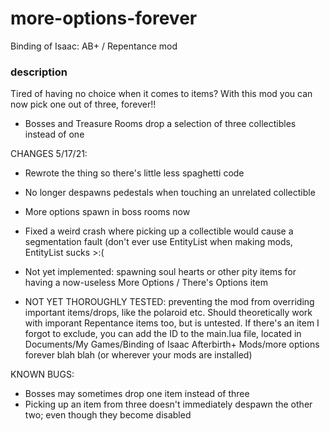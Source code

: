 # more-options-forever
Binding of Isaac: AB+ / Repentance mod

### description

Tired of having no choice when it comes to items? With this mod you can now pick one out of three, forever!!

- Bosses and Treasure Rooms drop a selection of three collectibles instead of one

CHANGES 5/17/21:
- Rewrote the thing so there's little less spaghetti code
- No longer despawns pedestals when touching an unrelated collectible
- More options spawn in boss rooms now
- Fixed a weird crash where picking up a collectible would cause a segmentation fault (don't ever use EntityList when making mods, EntityList sucks >:(
- Not yet implemented: spawning soul hearts or other pity items for having a now-useless More Options / There's Options item

- NOT YET THOROUGHLY TESTED: preventing the mod from overriding important items/drops, like the polaroid etc. Should theoretically work with imporant Repentance items too, but is untested.
If there's an item I forgot to exclude, you can add the ID to the main.lua file, located in Documents/My Games/Binding of Isaac Afterbirth+ Mods/more options forever blah blah (or wherever your mods are installed)

KNOWN BUGS:
- Bosses may sometimes drop one item instead of three
- Picking up an item from three doesn't immediately despawn the other two; even though they become disabled